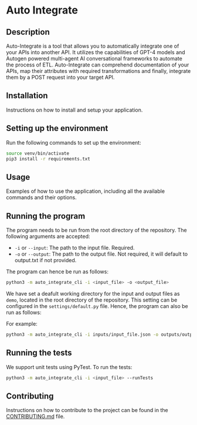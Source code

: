 # Auto Integrate

## Description
Auto-Integrate is a tool that allows you to automatically integrate one of your APIs into another API. It utilizes the capabilities of GPT-4 models and Autogen powered multi-agent AI conversational frameworks to automate the process of ETL. Auto-Integrate can comprehend documentation of your APIs, map their attributes with required transformations and finally, integrate them by a POST request into your target API.

## Installation
Instructions on how to install and setup your application.

## Setting up the environment
Run the following commands to set up the environment:
```bash
source venv/bin/activate
pip3 install -r requirements.txt
```

## Usage
Examples of how to use the application, including all the available commands and their options.

## Running the program
The program needs to be run from the root directory of the repository. The following arguments are accepted:
- `-i` or `--input`: The path to the input file. Required.
- `-o` or `--output`: The path to the output file. Not required, it will default to output.txt if not provided.

The program can hence be run as follows:
```bash
python3 -m auto_integrate_cli -i <input_file> -o <output_file>
```

We have set a deafult working directory for the input and output files as `demo`, located in the root directory of the repository. This setting can be configured in the `settings/default.py` file. Hence, the program can also be run as follows:

For example:
```bash
python3 -m auto_integrate_cli -i inputs/input_file.json -o outputs/output_file.json
```
## Running the tests
We support unit tests using PyTest.
To run the tests:
```bash
python3 -m auto_integrate_cli -i <input_file> --runTests
```

## Contributing
Instructions on how to contribute to the project can be found in the [CONTRIBUTING.md](CONTRIBUTING.md) file.
